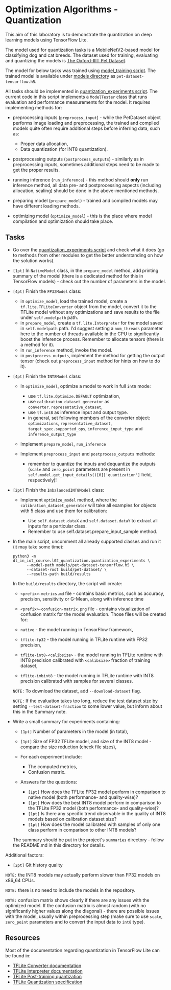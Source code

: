 # Optimization Algorithms - Quantization

This aim of this laboratory is to demonstrate the quantization on deep learning models using TensorFlow Lite.

The model used for quantization tasks is a MobileNetV2-based model for classifying dog and cat breeds.
The dataset used for training, evaluating and quantizing the models is [The Oxford-IIIT Pet Dataset](https://www.robots.ox.ac.uk/~vgg/data/pets/).

The model for below tasks was trained using [model_training script](model_training.py).
The trained model is available under [models directory](../../models) as `pet-dataset-tensorflow.h5`.

All tasks should be implemented in [quantization_experiments script](quantization_experiments.py).
The current code in this script implements a `ModelTester` class that runs evaluation and performance measurements for the model.
It requires implementing methods for:

* preprocessing inputs (`preprocess_input`) - while the PetDataset object performs image loading and preprocessing, the trained and compiled models quite often require additional steps before inferring data, such as:

    * Proper data allocation,
    * Data quantization (for INT8 quantization).
* postprocessing outputs (`postprocess_outputs`) - similarly as in preprocessing inputs, sometimes additional steps need to be made to get the proper results.
* running inference (`run_inference`) - this method should **only** run inference method, all data pre- and postprocessing aspects (including allocation, scaling) should be done in the above-mentioned methods.
* preparing model (`prepare_model`) - trained and compiled models may have different loading methods.
* optimizing model (`optimize_model`) - this is the place where model compilation and optimization should take place.

## Tasks

* Go over the [quantization_experiments script](quantization_experiments.py) and check what it does (go to methods from other modules to get the better understanding on how the solution works).
* `[1pt]` In `NativeModel` class, in the `prepare_model` method, add printing summary of the model (there is a dedicated method for this in TensorFlow models) - check out the number of parameters in the model.
* `[4pt]` Finish the `FP32Model` class:

    * in `optimize_model`, load the trained model, create a `tf.lite.TFLiteConverter` object from the model, convert it to the TFLite model without any optimizations and save results to the file under `self.modelpath` path.
    * in `prepare_model`, create a `tf.lite.Interpreter` for the model saved in `self.modelpath` path.
      I'd suggest setting a `num_threads` parameter here to the number of threads available in the CPU to significantly boost the inference process.
      Remember to allocate tensors (there is a method for it).
    * in `run_inference` method, invoke the model.
    * in `postprocess_outputs`, implement the method for getting the output tensor (check out `preprocess_input` method for hints on how to do it).

* `[4pt]` Finish the `INT8Model` class:

    * In `optimize_model`, optimize a model to work in full `int8` mode:

        * use `tf.lite.Optimize.DEFAULT` optimization,
        * use `calibration_dataset_generator` as `converter.representative_dataset`,
        * use `tf.int8` as inference input and output type.
        * in general, set following members of the converter object: `optimizations`, `representative_dataset`, `target_spec.supported_ops`, `inference_input_type` and `inference_output_type`
    * Implement `prepare_model`, `run_inference`
    * Implement `preprocess_input` and `postprocess_outputs` methods:

        * remember to quantize the inputs and dequantize the outputs (`scale` and `zero_point` parameters are present in `self.model.get_input_details()[0]['quantization']` field, respectively)!

* `[2pt]` Finish the `ImbalancedINT8Model` class:

    * Implement `optimize_model` method, where the `calibration_dataset_generator` will take all examples for objects with 5 class and use them for calibration:
        
        * Use `self.dataset.dataX` and `self.dataset.dataY` to extract all inputs for a particular class.
        * Remember to use self.dataset.prepare_input_sample method.

* In the main script, uncomment all already supported classes and run it (it may take some time):

  ```
  python3 -m dl_in_iot_course.l02_quantization.quantization_experiments \
        --model-path models/pet-dataset-tensorflow.h5 \
        --dataset-root build/pet-dataset/ \
        --results-path build/results
  ```

  In the `build/results` directory, the script will create:
    
    * `<prefix>-metrics.md` file - contains basic metrics, such as accuracy, precision, sensitivity or G-Mean, along with inference time
    * `<prefix>-confusion-matrix.png` file - contains visualization of confusion matrix for the model evaluation.
  Those files will be created for:

    * `native` - the model running in TensorFlow framework,
    * `tflite-fp32` - the model running in TFLite runtime with FP32 precision,
    * `tflite-int8-<calibsize>` - the model running in TFLite runtime with INT8 precision calibrated with `<calibsize>` fraction of training dataset,
    * `tflite-imbint8` - the model running in TFLite runtime with INT8 precision calibrated with samples for several classes.

  `NOTE:` To download the dataset, add `--download-dataset` flag.

  `NOTE:` If the evaluation takes too long, reduce the test dataset size by setting `--test-dataset-fraction` to some lower value, but inform about this in the Summary note.

* Write a small summary for experiments containing:

    * `[1pt]` Number of parameters in the model (in total),
    * `[1pt]` Size of FP32 TFLite model, and size of the INT8 model - compare the size reduction (check file sizes),
    * For each experiment include:

        * The computed metrics,
        * Confusion matrix.
    * Answers for the questions:

        * `[1pt]` How does the TFLite FP32 model perform in comparison to native model (both performance- and quality-wise)?
        * `[1pt]` How does the best INT8 model perform in comparison to the TFLite FP32 model (both performance- and quality-wise)?
        * `[1pt]` Is there any specific trend observable in the quality of INT8 models based on calibration dataset size?
        * `[1pt]` How does the model calibrated with samples of only one class perform in comparison to other INT8 models?

  The summary should be put in the project's `summaries` directory - follow the README.md in this directory for details.

Additional factors:

* `[2pt]` Git history quality

`NOTE:` the INT8 models may actually perform slower than FP32 models on x86_64 CPUs.

`NOTE:` there is no need to include the models in the repository.

`NOTE:` confusion matrix shows clearly if there are any issues with the optimized model.
If the confusion matrix is almost random (with no significantly higher values along the diagonal) - there are possible issues with the model, usually within preprocessing step (make sure to use `scale`, `zero_point` parameters and to convert the input data to `int8` type).

## Resources

Most of the documentation regarding quantization in TensorFlow Lite can be found in:

* [TFLite Converter documentation](https://www.tensorflow.org/lite/convert)
* [TFLite Interpreter documentation](https://www.tensorflow.org/lite/guide/inference)
* [TFLite Post-training quantization](https://www.tensorflow.org/lite/performance/post_training_quantization)
* [TFLite Quantization specification](https://www.tensorflow.org/lite/performance/quantization_spec)
